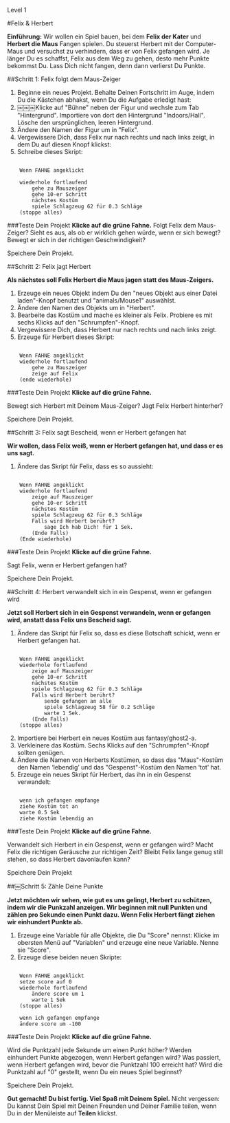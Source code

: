Level 1

#Felix & Herbert

__Einführung:__
Wir wollen ein Spiel bauen, bei dem __Felix der Kater__ und __Herbert die Maus__ Fangen spielen. Du steuerst Herbert mit der Computer-Maus und versuchst zu verhindern, dass er von Felix gefangen wird. Je länger Du es schaffst, Felix aus dem Weg zu gehen, desto mehr Punkte bekommst Du. Lass Dich nicht fangen, denn dann verlierst Du Punkte.

##Schritt 1: Felix folgt dem Maus-Zeiger

1. Beginne ein neues Projekt.
Behalte Deinen Fortschritt im Auge, indem Du die Kästchen abhakst, wenn Du die Aufgabe erledigt hast:
2. ￼￼￼Klicke auf "Bühne" neben der Figur und wechsle zum Tab "Hintergrund". Importiere von dort den Hintergrund "Indoors/Hall". Lösche den ursprünglichen, leeren Hintergrund.
3. Ändere den Namen der Figur um in "Felix".
4.  Vergewissere Dich, dass Felix nur nach rechts und nach links zeigt, in dem Du auf diesen Knopf klickst:
5. Schreibe dieses Skript:

```scratch

	Wenn FAHNE angeklickt

	wiederhole fortlaufend
		gehe zu Mauszeiger
		gehe 10-er Schritt
		nächstes Kostüm
		spiele Schlagzeug 62 für 0.3 Schläge
	(stoppe alles)
```
		
###Teste Dein Projekt
__Klicke auf die grüne Fahne.__
Folgt Felix dem Maus-Zeiger? Sieht es aus, als ob er wirklich gehen würde, wenn er sich bewegt? Bewegt er sich in der richtigen Geschwindigkeit?

Speichere Dein Projekt.

##Schritt 2: Felix jagt Herbert

__Als nächstes soll Felix Herbert die Maus jagen statt des Maus-Zeigers.__

1. Erzeuge ein neues Objekt indem Du den "neues Objekt aus einer Datei laden"-Knopf benutzt und "animals/Mouse1" auswählst.
2. Ändere den Namen des Objekts um in "Herbert".
3. Bearbeite das Kostüm und mache es kleiner als Felix. Probiere es mit sechs Klicks auf den "Schrumpfen"-Knopf.
4. Vergewissere Dich, dass Herbert nur nach rechts und nach links zeigt. 
5. Erzeuge für Herbert dieses Skript:


```scratch
	
	Wenn FAHNE angeklickt
	wiederhole fortlaufend
		gehe zu Mauszeiger
		zeige auf Felix
	(ende wiederhole)
```

###Teste Dein Projekt
__Klicke auf die grüne Fahne.__

Bewegt sich Herbert mit Deinem Maus-Zeiger? Jagt Felix Herbert hinterher?

Speichere Dein Projekt.

##Schritt 3: Felix sagt Bescheid, wenn er Herbert gefangen hat

__Wir wollen, dass Felix weiß, wenn er Herbert gefangen hat, und dass er es uns sagt.__


1. Ändere das Skript für Felix, dass es so aussieht:

```scratch
	
	Wenn FAHNE angeklickt
	wiederhole fortlaufend
		zeige auf Mauszeiger
		gehe 10-er Schritt
		nächstes Kostüm
		spiele Schlagzeug 62 für 0.3 Schläge
		Falls wird Herbert berührt?
			sage Ich hab Dich! für 1 Sek.
		(Ende Falls)
	(Ende wiederhole)
```

###Teste Dein Projekt
__Klicke auf die grüne Fahne.__

Sagt Felix, wenn er Herbert gefangen hat?

Speichere Dein Projekt.

##Schritt 4: Herbert verwandelt sich in ein Gespenst, wenn er gefangen wird

__Jetzt soll Herbert sich in ein Gespenst verwandeln, wenn er gefangen wird, anstatt dass Felix uns Bescheid sagt.__

1. Ändere das Skript für Felix so, dass es diese Botschaft schickt, wenn er Herbert gefangen hat.

```scratch
	
	Wenn FAHNE angeklickt
	wiederhole fortlaufend
		zeige auf Mauszeiger
		gehe 10-er Schritt
		nächstes Kostüm
		spiele Schlagzeug 62 für 0.3 Schläge
		Falls wird Herbert berührt?
			sende gefangen an alle
			spiele Schlagzeug 58 für 0.2 Schläge
			warte 1 Sek.
		(Ende Falls)
	(stoppe alles)
```
2. Importiere bei Herbert ein neues Kostüm aus fantasy/ghost2-a.
3. Verkleinere das Kostüm. Sechs Klicks auf den "Schrumpfen"-Knopf sollten genügen.
4. Ändere die Namen von Herberts Kostümen, so dass das "Maus"-Kostüm den Namen ‘lebendig’ und das "Gespenst"-Kostüm den Namen ‘tot’ hat.
5. Erzeuge ein neues Skript für Herbert, das ihn in ein Gespenst verwandelt:

```scratch
	
	wenn ich gefangen empfange
	ziehe Kostüm tot an
	warte 0.5 Sek
	ziehe Kostüm lebendig an
```
	
###Teste Dein Projekt
__Klicke auf die grüne Fahne.__

Verwandelt sich Herbert in ein Gespenst, wenn er gefangen wird? 
Macht Felix die richtigen Geräusche zur richtigen Zeit? 
Bleibt Felix lange genug still stehen, so dass Herbert davonlaufen kann?

Speichere Dein Projekt

##￼Schritt 5: Zähle Deine Punkte

__Jetzt möchten wir sehen, wie gut es uns gelingt, Herbert zu schützen, indem wir die Punkzahl anzeigen. Wir beginnen mit null Punkten und zählen pro Sekunde einen Punkt dazu. Wenn Felix Herbert fängt ziehen wir einhundert Punkte ab.__

1. Erzeuge eine Variable für alle Objekte, die Du "Score" nennst: Klicke im obersten Menü auf "Variablen" und erzeuge eine neue Variable. Nenne sie "Score".
2. Erzeuge diese beiden neuen Skripte:

```scratch
	
	Wenn FAHNE angeklickt
	setze score auf 0
	wiederhole fortlaufend
		ändere score um 1
		warte 1 Sek
	(stoppe alles)
	
	wenn ich gefangen empfange
	ändere score um -100
```
	
###Teste Dein Projekt
__Klicke auf die grüne Fahne.__

Wird die Punktzahl jede Sekunde um einen Punkt höher? 
Werden einhundert Punkte abgezogen, wenn Herbert gefangen wird? 
Was passiert, wenn Herbert gefangen wird, bevor die Punktzahl 100 erreicht hat? 
Wird die Punktzahl auf "0" gestellt, wenn Du ein neues Spiel beginnst?

Speichere Dein Projekt.

__Gut gemacht! Du bist fertig. Viel Spaß mit Deinem Spiel.__
Nicht vergessen: Du kannst Dein Spiel mit Deinen Freunden und Deiner Familie teilen, wenn Du in der Menüleiste auf  __Teilen__ klickst.
